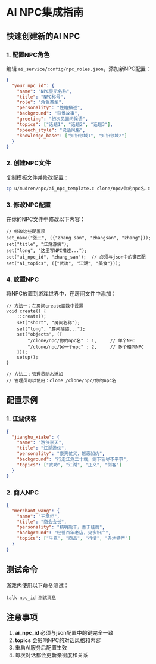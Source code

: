 # AI NPC集成指南

## 快速创建新的AI NPC

### 1. 配置NPC角色
编辑 `ai_service/config/npc_roles.json`，添加新NPC配置：

```json
{
  "your_npc_id": {
    "name": "NPC显示名称",
    "title": "NPC称号",
    "role": "角色类型",
    "personality": "性格描述",
    "background": "背景故事",
    "greeting": "初次见面问候语",
    "topics": ["话题1", "话题2", "话题3"],
    "speech_style": "说话风格",
    "knowledge_base": ["知识领域1", "知识领域2"]
  }
}
```

### 2. 创建NPC文件
复制模板文件并修改配置：

```bash
cp u/mudren/npc/ai_npc_template.c clone/npc/你的npc名.c
```

### 3. 修改NPC配置
在你的NPC文件中修改以下内容：

```lpc
// 修改这些配置项
set_name("张三", ({"zhang san", "zhangsan", "zhang"}));
set("title", "江湖游侠");
set("long", "这里写NPC描述...");
set("ai_npc_id", "zhang_san");  // 必须与json中的键匹配
set("ai_topics", ({"武功", "江湖", "美食"}));
```

### 4. 放置NPC
将NPC放置到游戏世界中，在房间文件中添加：

```lpc
// 方法一：在房间create函数中设置
void create() {
    ::create();
    set("short", "房间名称");
    set("long", "房间描述...");
    set("objects", ([
        "/clone/npc/你的npc名" : 1,     // 单个NPC
        "/clone/npc/另一个npc" : 2,     // 多个相同NPC
    ]));
    setup();
}

// 方法二：管理员动态添加
// 管理员可以使用：clone /clone/npc/你的npc名
```

## 配置示例

### 1. 江湖侠客
```json
{
  "jianghu_xiake": {
    "name": "游侠李天",
    "title": "江湖游侠",
    "personality": "豪爽仗义，嫉恶如仇",
    "background": "行走江湖二十载，剑下斩尽不平事",
    "topics": ["武功", "江湖", "正义", "剑客"]
  }
}
```

### 2. 商人NPC
```json
{
  "merchant_wang": {
    "name": "王掌柜",
    "title": "商会会长",
    "personality": "精明能干，善于经商",
    "background": "经营百年老店，见多识广",
    "topics": ["生意", "商品", "行情", "各地特产"]
  }
}
```

## 测试命令

游戏内使用以下命令测试：
```
talk npc_id 测试消息
```

## 注意事项

1. **ai_npc_id** 必须与json配置中的键完全一致
2. **topics** 会影响NPC的对话风格和内容
3. 重启AI服务后配置生效
4. 每次对话都会更新亲密度和关系
